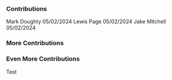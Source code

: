 ### Contributions

Mark Doughty 05/02/2024
Lewis Page 05/02/2024
Jake Mitchell 05/02/2024


### More Contributions

### Even More Contributions
Test